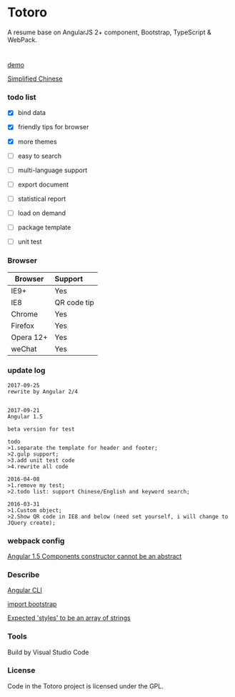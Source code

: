 # Totoro
A resume base on AngularJS 2+ component, Bootstrap, TypeScript & WebPack.
#
[demo](https://resume.99diary.com)

[Simplified Chinese](README-CN.md)

### todo list

- [x] bind data

- [x] friendly tips for browser

- [x] more themes

- [ ] easy to search

- [ ] multi-language support

- [ ] export document

- [ ] statistical report

- [ ] load on demand

- [ ] package template 

- [ ] unit test

### Browser

| Browser | Support
| ---- |:-----
| IE9+ | Yes
| IE8 | QR code tip
| Chrome | Yes
| Firefox | Yes
| Opera 12+ | Yes 
| weChat | Yes

### update log

```text
2017-09-25
rewrite by Angular 2/4


2017-09-21
Angular 1.5

beta version for test

todo
>1.separate the template for header and footer;
>2.gulp support;
>3.add unit test code
>4.rewrite all code
```

```text
2016-04-08
>1.remove my test;
>2.todo list: support Chinese/English and keyword search;
```

```text
2016-03-31
>1.Custom object;
>2.Show QR code in IE8 and below (need set yourself, i will change to JQuery create);
```

### webpack config 

[Angular 1.5 Components constructor cannot be an abstract](https://github.com/DefinitelyTyped/DefinitelyTyped/issues/11541)


### Describe

[Angular CLI](https://github.com/angular/angular-cli)

[import bootstrap](https://github.com/AngularClass/angular-starter/issues/696)

[Expected 'styles' to be an array of strings](https://github.com/angular/angular-cli/issues/7245)


### Tools

Build by Visual Studio Code

### License

Code in the Totoro project is licensed under the GPL.
